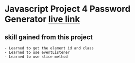# Javascript Project 4 Password Generator [live link](https://javascript4-password-generator.netlify.app/)

## skill gained from this project
    - Learned to get the element id and class 
    - Learned to use eventListener
    - Learned to use slice method